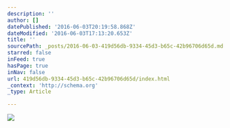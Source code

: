 ```yaml
---
description: ''
author: []
datePublished: '2016-06-03T20:19:58.868Z'
dateModified: '2016-06-03T17:13:20.653Z'
title: ''
sourcePath: _posts/2016-06-03-419d56db-9334-45d3-b65c-42b96706d65d.md
starred: false
inFeed: true
hasPage: true
inNav: false
url: 419d56db-9334-45d3-b65c-42b96706d65d/index.html
_context: 'http://schema.org'
_type: Article

---
```

![](https://the-grid-user-content.s3-us-west-2.amazonaws.com/4abf74e4-2a8a-46f2-9e43-5d35849b358c.jpg)
